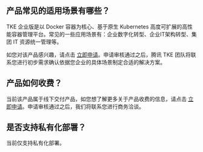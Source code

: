 ## 产品常见的适用场景有哪些？
TKE 企业版是以 Docker 容器为核心、基于原生 Kubernetes 高度可扩展的高性能容器管理平台。常见的一些应用场景有：企业数字化转型、企业IT架构转型、集团 IT 资源统一管理等。

如您对该产品感兴趣，请点击 [立即申请](https://cloud.tencent.com/apply/p/wb0rypfnsbi)。申请审核通过之后，腾讯 TKE 团队将联系您进行初步需求确认依据您企业的具体场景制定合适的解决方案。

## 产品如何收费？
当前该产品属于线下交付产品，如您想了解更多关于产品收费的信息，请点击 [立即申请](https://cloud.tencent.com/apply/p/wb0rypfnsbi)。申请审核通过之后，我们将联系您进行商务洽谈。

## 是否支持私有化部署？
当前仅支持私有化部署。

